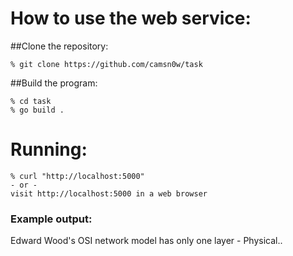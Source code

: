 # How to use the web service:
##Clone the repository:
```
% git clone https://github.com/camsn0w/task
```
##Build the program:
```
% cd task
% go build .
```
# Running:
```
% curl "http://localhost:5000"
- or -
visit http://localhost:5000 in a web browser
```
### Example output:
Edward Wood's OSI network model has only one layer - Physical..

